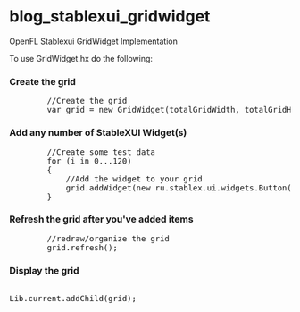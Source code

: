 blog_stablexui_gridwidget
=========================

OpenFL Stablexui GridWidget Implementation

To use GridWidget.hx do the following:

### Create the grid ###

<pre>
		//Create the grid
		var grid = new GridWidget(totalGridWidth, totalGridHeight, itemWidth, itemHeight);
</pre>

### Add any number of StableXUI Widget(s) ### 

<pre>
		//Create some test data
		for (i in 0...120)
		{
			//Add the widget to your grid
			grid.addWidget(new ru.stablex.ui.widgets.Button());
		}
</pre>

### Refresh the grid after you've added items ###
<pre>
		//redraw/organize the grid
		grid.refresh(); 
</pre>		

### Display the grid ###
<pre>        
Lib.current.addChild(grid);
</pre>
